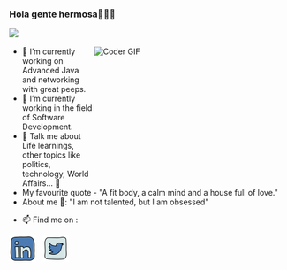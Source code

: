 ### Hola gente hermosa👋🤗🙂

![](https://komarev.com/ghpvc/?username=erkushagra&color=yellow&style=flat-square&label=Profile+Views)

<!--
**erkushagra/erkushagra** is a ✨ _special_ ✨ repository because its `README.md` (this file) appears on your GitHub profile.
-->

<img align="right" alt="Coder GIF" height=250 width=350 src="https://i.pinimg.com/originals/e4/26/70/e426702edf874b181aced1e2fa5c6cde.gif" />



* 🔭 I’m currently working on Advanced Java and networking with great peeps.   
* 🌱 I’m currently working in the field of Software Development. 
* 💬 Talk me about Life learnings, other topics like politics, technology, World Affairs...  👀
* My favourite quote - "A fit body, a calm mind and a house full of love." 
* About me 👀: "I am not talented, but I am obsessed"


<!--
[![Top Langs](https://github-readme-stats.vercel.app/api/top-langs/?username=erkushagra)](https://github.com/erkushagra/github-readme-stats)
![erkushagra github stats](https://github-readme-stats.vercel.app/api?username=erkushagra)
-->


* 📫 Find me on : 

[![Linkedin](https://github.com/erkushagra/erkushagra/blob/main/icons8-linkedin-48.png)](https://www.linkedin.com/in/yd09/)
&nbsp;
[![Twitter](https://github.com/erkushagra/erkushagra/blob/main/icons8-twitter-48.png)](https://twitter.com/kussshagra)


